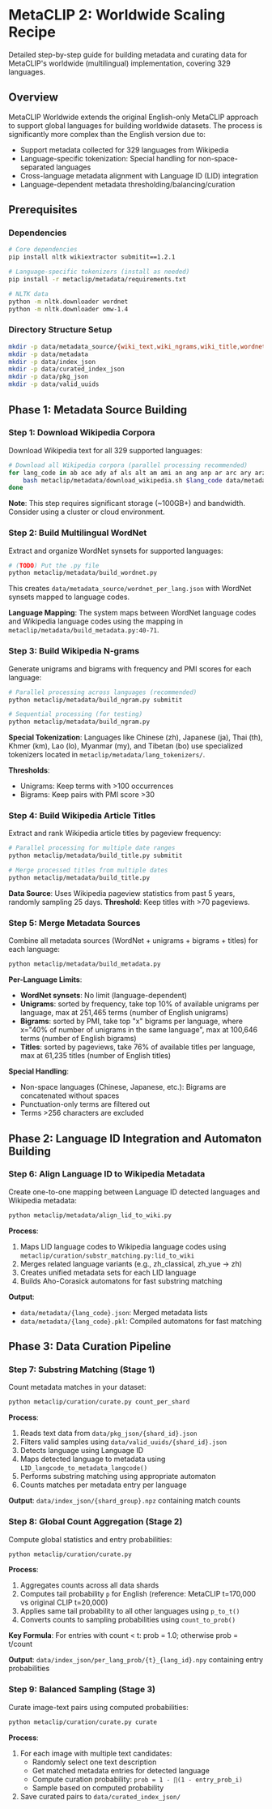 # MetaCLIP 2: Worldwide Scaling Recipe

Detailed step-by-step guide for building metadata and curating data for MetaCLIP's worldwide (multilingual) implementation, covering 329 languages.

## Overview

MetaCLIP Worldwide extends the original English-only MetaCLIP approach to support global languages for building worldwide datasets. The process is significantly more complex than the English version due to:

- Support metadata collected for 329 languages from Wikipedia
- Language-specific tokenization: Special handling for non-space-separated languages
- Cross-language metadata alignment with Language ID (LID) integration
- Language-dependent metadata thresholding/balancing/curation

## Prerequisites

### Dependencies
```bash
# Core dependencies
pip install nltk wikiextractor submitit==1.2.1

# Language-specific tokenizers (install as needed)
pip install -r metaclip/metadata/requirements.txt

# NLTK data
python -m nltk.downloader wordnet
python -m nltk.downloader omw-1.4
```

### Directory Structure Setup
```bash
mkdir -p data/metadata_source/{wiki_text,wiki_ngrams,wiki_title,wordnet_per_lang}
mkdir -p data/metadata
mkdir -p data/index_json
mkdir -p data/curated_index_json
mkdir -p data/pkg_json
mkdir -p data/valid_uuids
```

## Phase 1: Metadata Source Building

### Step 1: Download Wikipedia Corpora

Download Wikipedia text for all 329 supported languages:

```bash
# Download all Wikipedia corpora (parallel processing recommended)
for lang_code in ab ace ady af als alt am ami an ang anp ar arc ary arz as ast atj av avk awa ay az azb ba ban bar bat_smg bbc bcl be be_tarask bew bg bh bi bjn blk bm bn bo bpy br bs bug bxr ca cbk_zam cdo ce ceb ch chr chy ckb co cr crh cs csb cu cv cy da dag de dga din diq dsb dtp dty dv dz ee el eml en eo es et eu ext fa fat ff fi fiu_vro fj fo fon fr frp frr fur fy ga gag gan gcr gd gl glk gn gom gor got gpe gu guc gur guw gv ha hak haw he hi hif hr hsb ht hu hy hyw ia id ie ig igl ik ilo inh io is it iu ja jam jbo jv ka kaa kab kbd kbp kcg kg ki kk kl km kn ko koi krc ks ksh ku kus kv kw ky la lad lb lbe lez lfn lg li lij lld lmo ln lo lt ltg lv mad mai map_bms mdf mg mhr mi min mk ml mn mni mnw mr mrj ms mt mwl my myv mzn nah nap nds nds_nl ne new nia nl nn no nov nqo nrm nso nv ny oc olo om or os pa pag pam pap pcd pcm pdc pfl pi pih pl pms pnb pnt ps pt pwn qu rm rmy rn ro roa_rup roa_tara ru rue rw sa sah sat sc scn sco sd se sg sh shi shn si simple sk skr sl sm smn sn so sq sr srn ss st stq su sv sw szl szy ta tay tcy te tet tg th ti tk tl tly tn to tpi tr trv ts tt tum tw ty tyv udm ug uk ur uz ve vec vep vi vls vo wa war wo wuu xal xh xmf yi yo za zea zgh zh zh_classical zh_min_nan zh_yue zu; do
    bash metaclip/metadata/download_wikipedia.sh $lang_code data/metadata_source/wiki_text
done
```

**Note**: This step requires significant storage (~100GB+) and bandwidth. Consider using a cluster or cloud environment.

### Step 2: Build Multilingual WordNet

Extract and organize WordNet synsets for supported languages:

```bash
# (TODO) Put the .py file
python metaclip/metadata/build_wordnet.py
```

This creates `data/metadata_source/wordnet_per_lang.json` with WordNet synsets mapped to language codes.

**Language Mapping**: The system maps between WordNet language codes and Wikipedia language codes using the mapping in `metaclip/metadata/build_metadata.py:40-71`.

### Step 3: Build Wikipedia N-grams

Generate unigrams and bigrams with frequency and PMI scores for each language:

```bash
# Parallel processing across languages (recommended)
python metaclip/metadata/build_ngram.py submitit

# Sequential processing (for testing)
python metaclip/metadata/build_ngram.py
```

**Special Tokenization**: Languages like Chinese (zh), Japanese (ja), Thai (th), Khmer (km), Lao (lo), Myanmar (my), and Tibetan (bo) use specialized tokenizers located in `metaclip/metadata/lang_tokenizers/`.

**Thresholds**:
- Unigrams: Keep terms with >100 occurrences
- Bigrams: Keep pairs with PMI score >30

### Step 4: Build Wikipedia Article Titles

Extract and rank Wikipedia article titles by pageview frequency:

```bash
# Parallel processing for multiple date ranges
python metaclip/metadata/build_title.py submitit

# Merge processed titles from multiple dates
python metaclip/metadata/build_title.py
```

**Data Source**: Uses Wikipedia pageview statistics from past 5 years, randomly sampling 25 days.
**Threshold**: Keep titles with >70 pageviews.

### Step 5: Merge Metadata Sources

Combine all metadata sources (WordNet + unigrams + bigrams + titles) for each language:

```bash
python metaclip/metadata/build_metadata.py
```

**Per-Language Limits**:
- **WordNet synsets**: No limit (language-dependent)
- **Unigrams**: sorted by frequency, take top 10% of available unigrams per language, max at 251,465 terms (number of English unigrams)
- **Bigrams**: sorted by PMI, take top "x" bigrams per language, where x="40% of number of unigrams in the same language", max at 100,646 terms (number of English bigrams)
- **Titles**: sorted by pageviews, take 76% of available titles per language, max at 61,235 titles (number of English titles)

**Special Handling**:
- Non-space languages (Chinese, Japanese, etc.): Bigrams are concatenated without spaces
- Punctuation-only terms are filtered out
- Terms >256 characters are excluded

## Phase 2: Language ID Integration and Automaton Building

### Step 6: Align Language ID to Wikipedia Metadata

Create one-to-one mapping between Language ID detected languages and Wikipedia metadata:

```bash
python metaclip/metadata/align_lid_to_wiki.py
```

**Process**:
1. Maps LID language codes to Wikipedia language codes using `metaclip/curation/substr_matching.py:lid_to_wiki`
2. Merges related language variants (e.g., zh_classical, zh_yue → zh)
3. Creates unified metadata sets for each LID language
4. Builds Aho-Corasick automatons for fast substring matching

**Output**:
- `data/metadata/{lang_code}.json`: Merged metadata lists
- `data/metadata/{lang_code}.pkl`: Compiled automatons for fast matching

## Phase 3: Data Curation Pipeline

### Step 7: Substring Matching (Stage 1)

Count metadata matches in your dataset:

```bash
python metaclip/curation/curate.py count_per_shard
```

**Process**:
1. Reads text data from `data/pkg_json/{shard_id}.json`
2. Filters valid samples using `data/valid_uuids/{shard_id}.json`
3. Detects language using Language ID
4. Maps detected language to metadata using `LID_langcode_to_metadata_langcode()`
5. Performs substring matching using appropriate automaton
6. Counts matches per metadata entry per language

**Output**: `data/index_json/{shard_group}.npz` containing match counts

### Step 8: Global Count Aggregation (Stage 2)

Compute global statistics and entry probabilities:

```bash
python metaclip/curation/curate.py
```

**Process**:
1. Aggregates counts across all data shards
2. Computes tail probability `p` for English (reference: MetaCLIP t=170,000 vs original CLIP t=20,000)
3. Applies same tail probability to all other languages using `p_to_t()`
4. Converts counts to sampling probabilities using `count_to_prob()`

**Key Formula**: For entries with count < t: prob = 1.0; otherwise prob = t/count

**Output**: `data/index_json/per_lang_prob/{t}_{lang_id}.npy` containing entry probabilities

### Step 9: Balanced Sampling (Stage 3)

Curate image-text pairs using computed probabilities:

```bash
python metaclip/curation/curate.py curate
```

**Process**:
1. For each image with multiple text candidates:
   - Randomly select one text description
   - Get matched metadata entries for detected language
   - Compute curation probability: `prob = 1 - ∏(1 - entry_prob_i)`
   - Sample based on computed probability
2. Save curated pairs to `data/curated_index_json/`
